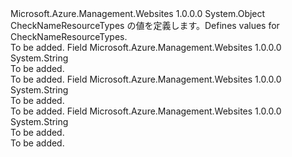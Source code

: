 <Type Name="CheckNameResourceTypes" FullName="Microsoft.Azure.Management.WebSites.Models.CheckNameResourceTypes">
  <TypeSignature Language="C#" Value="public static class CheckNameResourceTypes" />
  <TypeSignature Language="ILAsm" Value=".class public auto ansi abstract sealed beforefieldinit CheckNameResourceTypes extends System.Object" />
  <TypeSignature Language="DocId" Value="T:Microsoft.Azure.Management.WebSites.Models.CheckNameResourceTypes" />
  <TypeSignature Language="VB.NET" Value="Public Class CheckNameResourceTypes" />
  <TypeSignature Language="F#" Value="type CheckNameResourceTypes = class" />
  <AssemblyInfo>
    <AssemblyName>Microsoft.Azure.Management.Websites</AssemblyName>
    <AssemblyVersion>1.0.0.0</AssemblyVersion>
  </AssemblyInfo>
  <Base>
    <BaseTypeName>System.Object</BaseTypeName>
  </Base>
  <Interfaces />
  <Docs>
    <summary>
            <span data-ttu-id="6cd9e-101">CheckNameResourceTypes の値を定義します。</span><span class="sxs-lookup"><span data-stu-id="6cd9e-101">Defines values for CheckNameResourceTypes.</span></span>
            </summary>
    <remarks>To be added.</remarks>
  </Docs>
  <Members>
    <Member MemberName="HostingEnvironment">
      <MemberSignature Language="C#" Value="public const string HostingEnvironment;" />
      <MemberSignature Language="ILAsm" Value=".field public static literal string HostingEnvironment" />
      <MemberSignature Language="DocId" Value="F:Microsoft.Azure.Management.WebSites.Models.CheckNameResourceTypes.HostingEnvironment" />
      <MemberSignature Language="VB.NET" Value="Public Const HostingEnvironment As String " />
      <MemberSignature Language="F#" Value="val mutable HostingEnvironment : string" Usage="Microsoft.Azure.Management.WebSites.Models.CheckNameResourceTypes.HostingEnvironment" />
      <MemberType>Field</MemberType>
      <AssemblyInfo>
        <AssemblyName>Microsoft.Azure.Management.Websites</AssemblyName>
        <AssemblyVersion>1.0.0.0</AssemblyVersion>
      </AssemblyInfo>
      <ReturnValue>
        <ReturnType>System.String</ReturnType>
      </ReturnValue>
      <Docs>
        <summary>To be added.</summary>
        <remarks>To be added.</remarks>
      </Docs>
    </Member>
    <Member MemberName="Site">
      <MemberSignature Language="C#" Value="public const string Site;" />
      <MemberSignature Language="ILAsm" Value=".field public static literal string Site" />
      <MemberSignature Language="DocId" Value="F:Microsoft.Azure.Management.WebSites.Models.CheckNameResourceTypes.Site" />
      <MemberSignature Language="VB.NET" Value="Public Const Site As String " />
      <MemberSignature Language="F#" Value="val mutable Site : string" Usage="Microsoft.Azure.Management.WebSites.Models.CheckNameResourceTypes.Site" />
      <MemberType>Field</MemberType>
      <AssemblyInfo>
        <AssemblyName>Microsoft.Azure.Management.Websites</AssemblyName>
        <AssemblyVersion>1.0.0.0</AssemblyVersion>
      </AssemblyInfo>
      <ReturnValue>
        <ReturnType>System.String</ReturnType>
      </ReturnValue>
      <Docs>
        <summary>To be added.</summary>
        <remarks>To be added.</remarks>
      </Docs>
    </Member>
    <Member MemberName="Slot">
      <MemberSignature Language="C#" Value="public const string Slot;" />
      <MemberSignature Language="ILAsm" Value=".field public static literal string Slot" />
      <MemberSignature Language="DocId" Value="F:Microsoft.Azure.Management.WebSites.Models.CheckNameResourceTypes.Slot" />
      <MemberSignature Language="VB.NET" Value="Public Const Slot As String " />
      <MemberSignature Language="F#" Value="val mutable Slot : string" Usage="Microsoft.Azure.Management.WebSites.Models.CheckNameResourceTypes.Slot" />
      <MemberType>Field</MemberType>
      <AssemblyInfo>
        <AssemblyName>Microsoft.Azure.Management.Websites</AssemblyName>
        <AssemblyVersion>1.0.0.0</AssemblyVersion>
      </AssemblyInfo>
      <ReturnValue>
        <ReturnType>System.String</ReturnType>
      </ReturnValue>
      <Docs>
        <summary>To be added.</summary>
        <remarks>To be added.</remarks>
      </Docs>
    </Member>
  </Members>
</Type>